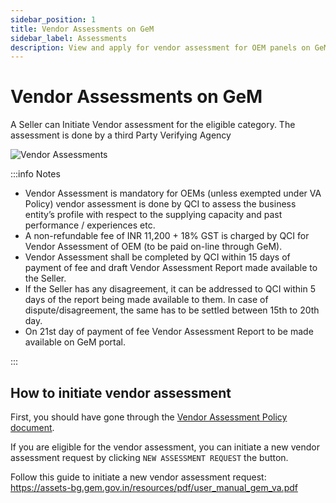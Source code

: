 ```yaml
---
sidebar_position: 1
title: Vendor Assessments on GeM
sidebar_label: Assessments
description: View and apply for vendor assessment for OEM panels on GeM (Government e-Marketplace) Portal
---
```


# Vendor Assessments on GeM
A Seller can Initiate Vendor assessment for the eligible category. The assessment is done by a third Party Verifying Agency

![Vendor Assessments](/img/doc/vendor-assessment.jpg)

:::info Notes

- Vendor Assessment is mandatory for OEMs (unless exempted under VA Policy) vendor assessment is done by QCI to assess the business entity’s profile with respect to the supplying capacity and past performance / experiences etc.
- A non-refundable fee of INR 11,200 + 18% GST is charged by QCI for Vendor Assessment of OEM (to be paid on-line through GeM).
- Vendor Assessment shall be completed by QCI within 15 days of payment of fee and draft Vendor Assessment Report made available to the Seller.
- If the Seller has any disagreement, it can be addressed to QCI within 5 days of the report being made available to them. In case of dispute/disagreement, the same has to be settled between 15th to 20th day.
- On 21st day of payment of fee Vendor Assessment Report to be made available on GeM portal.

:::

## How to initiate vendor assessment
First, you should have gone through the [Vendor Assessment Policy document](https://assets-bg.gem.gov.in/resources/upload/shared_doc/vendor-validation-policy-v3_1601553886.pdf).

If you are eligible for the vendor assessment, you can initiate a new vendor assessment request by clicking `NEW ASSESSMENT REQUEST` the button.

Follow this guide to initiate a new vendor assessment request: https://assets-bg.gem.gov.in/resources/pdf/user_manual_gem_va.pdf
